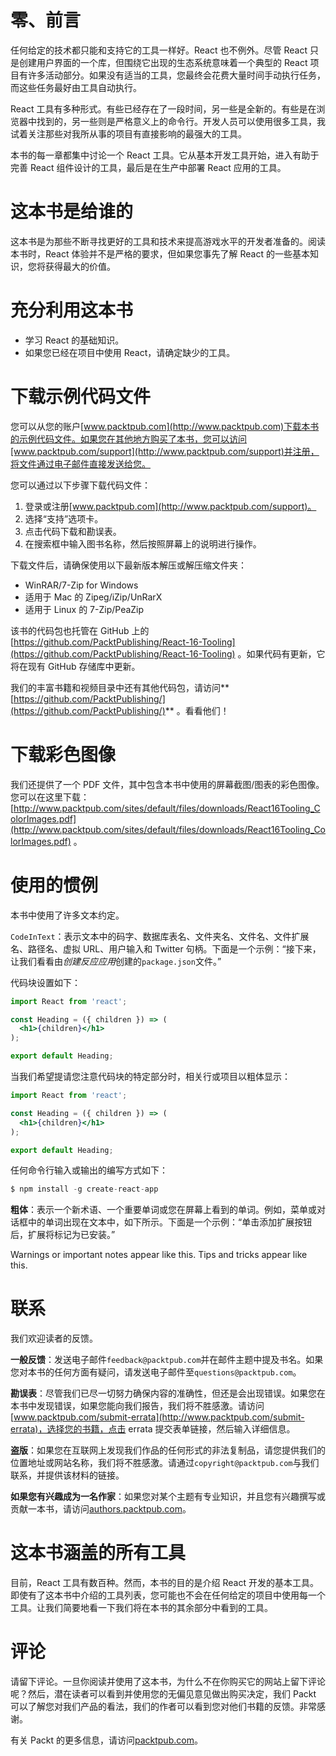 # 零、前言

任何给定的技术都只能和支持它的工具一样好。React 也不例外。尽管 React 只是创建用户界面的一个库，但围绕它出现的生态系统意味着一个典型的 React 项目有许多活动部分。如果没有适当的工具，您最终会花费大量时间手动执行任务，而这些任务最好由工具自动执行。

React 工具有多种形式。有些已经存在了一段时间，另一些是全新的。有些是在浏览器中找到的，另一些则是严格意义上的命令行。开发人员可以使用很多工具，我试着关注那些对我所从事的项目有直接影响的最强大的工具。

本书的每一章都集中讨论一个 React 工具。它从基本开发工具开始，进入有助于完善 React 组件设计的工具，最后是在生产中部署 React 应用的工具。

# 这本书是给谁的

这本书是为那些不断寻找更好的工具和技术来提高游戏水平的开发者准备的。阅读本书时，React 体验并不是严格的要求，但如果您事先了解 React 的一些基本知识，您将获得最大的价值。

# 充分利用这本书

*   学习 React 的基础知识。
*   如果您已经在项目中使用 React，请确定缺少的工具。

# 下载示例代码文件

您可以从您的账户[www.packtpub.com](http://www.packtpub.com)下载本书的示例代码文件。如果您在其他地方购买了本书，您可以访问[www.packtpub.com/support](http://www.packtpub.com/support)并注册，将文件通过电子邮件直接发送给您。

您可以通过以下步骤下载代码文件：

1.  登录或注册[www.packtpub.com](http://www.packtpub.com/support)。
2.  选择“支持”选项卡。
3.  点击代码下载和勘误表。
4.  在搜索框中输入图书名称，然后按照屏幕上的说明进行操作。

下载文件后，请确保使用以下最新版本解压或解压缩文件夹：

*   WinRAR/7-Zip for Windows
*   适用于 Mac 的 Zipeg/iZip/UnRarX
*   适用于 Linux 的 7-Zip/PeaZip

该书的代码包也托管在 GitHub 上的[https://github.com/PacktPublishing/React-16-Tooling](https://github.com/PacktPublishing/React-16-Tooling) 。如果代码有更新，它将在现有 GitHub 存储库中更新。

我们的丰富书籍和视频目录中还有其他代码包，请访问**[https://github.com/PacktPublishing/](https://github.com/PacktPublishing/)** 。看看他们！

# 下载彩色图像

我们还提供了一个 PDF 文件，其中包含本书中使用的屏幕截图/图表的彩色图像。您可以在这里下载：[http://www.packtpub.com/sites/default/files/downloads/React16Tooling_ColorImages.pdf](http://www.packtpub.com/sites/default/files/downloads/React16Tooling_ColorImages.pdf) 。

# 使用的惯例

本书中使用了许多文本约定。

`CodeInText`：表示文本中的码字、数据库表名、文件夹名、文件名、文件扩展名、路径名、虚拟 URL、用户输入和 Twitter 句柄。下面是一个示例：“接下来，让我们看看由*创建反应应用*创建的`package.json`文件。”

代码块设置如下：

```jsx
import React from 'react'; 

const Heading = ({ children }) => ( 
  <h1>{children}</h1> 
); 

export default Heading;
```

当我们希望提请您注意代码块的特定部分时，相关行或项目以粗体显示：

```jsx
import React from 'react'; 

const Heading = ({ children }) => ( 
  <h1>{children}</h1> 
); 

export default Heading;
```

任何命令行输入或输出的编写方式如下：

```jsx
$ npm install -g create-react-app
```

**粗体**：表示一个新术语、一个重要单词或您在屏幕上看到的单词。例如，菜单或对话框中的单词出现在文本中，如下所示。下面是一个示例：“单击添加扩展按钮后，扩展将标记为已安装。”

Warnings or important notes appear like this. Tips and tricks appear like this.

# 联系

我们欢迎读者的反馈。

**一般反馈**：发送电子邮件`feedback@packtpub.com`并在邮件主题中提及书名。如果您对本书的任何方面有疑问，请发送电子邮件至`questions@packtpub.com`。

**勘误表**：尽管我们已尽一切努力确保内容的准确性，但还是会出现错误。如果您在本书中发现错误，如果您能向我们报告，我们将不胜感激。请访问[www.packtpub.com/submit-errata](http://www.packtpub.com/submit-errata)，选择您的书籍，点击 errata 提交表单链接，然后输入详细信息。

**盗版**：如果您在互联网上发现我们作品的任何形式的非法复制品，请您提供我们的位置地址或网站名称，我们将不胜感激。请通过`copyright@packtpub.com`与我们联系，并提供该材料的链接。

**如果您有兴趣成为一名作家**：如果您对某个主题有专业知识，并且您有兴趣撰写或贡献一本书，请访问[authors.packtpub.com](http://authors.packtpub.com/)。

# 这本书涵盖的所有工具

目前，React 工具有数百种。然而，本书的目的是介绍 React 开发的基本工具。即使有了这本书中介绍的工具列表，您可能也不会在任何给定的项目中使用每一个工具。让我们简要地看一下我们将在本书的其余部分中看到的工具。

# 评论

请留下评论。一旦你阅读并使用了这本书，为什么不在你购买它的网站上留下评论呢？然后，潜在读者可以看到并使用您的无偏见意见做出购买决定，我们 Packt 可以了解您对我们产品的看法，我们的作者可以看到您对他们书籍的反馈。非常感谢。

有关 Packt 的更多信息，请访问[packtpub.com](https://www.packtpub.com/)。